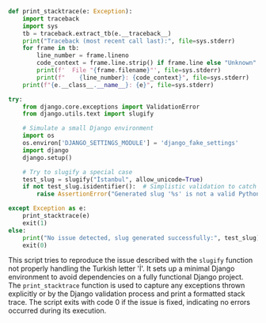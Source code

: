```python
def print_stacktrace(e: Exception):
    import traceback
    import sys
    tb = traceback.extract_tb(e.__traceback__)
    print("Traceback (most recent call last):", file=sys.stderr)
    for frame in tb:
        line_number = frame.lineno
        code_context = frame.line.strip() if frame.line else "Unknown"
        print(f'  File "{frame.filename}"', file=sys.stderr)
        print(f"    {line_number}: {code_context}", file=sys.stderr)
    print(f"{e.__class__.__name__}: {e}", file=sys.stderr)

try:
    from django.core.exceptions import ValidationError
    from django.utils.text import slugify

    # Simulate a small Django environment
    import os
    os.environ['DJANGO_SETTINGS_MODULE'] = 'django_fake_settings'
    import django
    django.setup()

    # Try to slugify a special case
    test_slug = slugify("İstanbul", allow_unicode=True)
    if not test_slug.isidentifier():  # Simplistic validation to catch the error
        raise AssertionError("Generated slug '%s' is not a valid Python identifier." % test_slug)

except Exception as e:
    print_stacktrace(e)
    exit(1)
else:
    print("No issue detected, slug generated successfully:", test_slug)
    exit(0)
```

This script tries to reproduce the issue described with the `slugify` function not properly handling the Turkish letter 'İ'. It sets up a minimal Django environment to avoid dependencies on a fully functional Django project. The `print_stacktrace` function is used to capture any exceptions thrown explicitly or by the Django validation process and print a formatted stack trace. The script exits with code 0 if the issue is fixed, indicating no errors occurred during its execution.